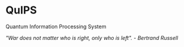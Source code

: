 # QuIPS
Quantum Information Processing System

*"War does not matter who is right, only who is left". - Bertrand Russell*

